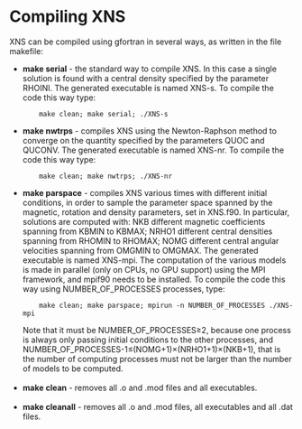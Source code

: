 # Compiling XNS

XNS can be compiled using gfortran in several ways, as written in the file makefile:

- **make serial** - the standard way to compile XNS. In this case a single solution is found with a central density specified by the parameter RHOINI. The generated executable is named XNS-s. To compile the code this way type:
  ```shell
      make clean; make serial; ./XNS-s
  ```
- **make nwtrps** - compiles XNS using the Newton-Raphson method to converge on the quantity specified by the parameters QUOC and QUCONV. The generated executable is named XNS-nr. To compile the code this way type:
  ```shell
      make clean; make nwtrps; ./XNS-nr
  ```
- **make parspace** - compiles XNS various times with different initial conditions, in order to sample the parameter space spanned by the magnetic, rotation and density parameters, set in XNS.f90. In particular, solutions are computed with: NKB different magnetic coefficients spanning from KBMIN to KBMAX; NRHO1 different central densities spanning from RHOMIN to RHOMAX; NOMG different central angular velocities spanning from OMGMIN to OMGMAX. The generated executable is named XNS-mpi. The computation of the various models is made in parallel (only on CPUs, no GPU support) using the MPI framework, and mpif90 needs to be installed. To compile the code this way using NUMBER_OF_PROCESSES processes, type:
  ```shell
      make clean; make parspace; mpirun -n NUMBER_OF_PROCESSES ./XNS-mpi
  ```
  Note that it must be NUMBER_OF_PROCESSES$\geq$2, because one process is always only passing initial conditions to the other processes, and NUMBER_OF_PROCESSES-1$\leq$(NOMG+1)$\times$(NRHO1+1)$\times$(NKB+1), that is the number of computing processes must not be larger than the number of models to be computed.
<br><br>
- **make clean** - removes all .o and .mod files and all executables.
<br><br>
- **make cleanall** - removes all .o and .mod files, all executables and all .dat files.
